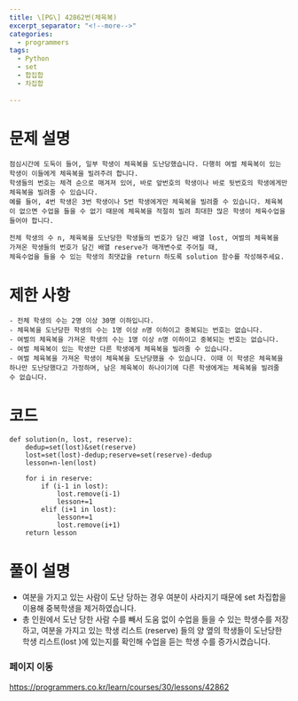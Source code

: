 ```yaml
---
title: \[PG\] 42862번(체육복) 
excerpt_separator: "<!--more-->"
categories:
  - programmers
tags:
  - Python
  - set
  - 합집합
  - 차집합
  
---
```


# 문제 설명
```
점심시간에 도둑이 들어, 일부 학생이 체육복을 도난당했습니다. 다행히 여벌 체육복이 있는 학생이 이들에게 체육복을 빌려주려 합니다. 
학생들의 번호는 체격 순으로 매겨져 있어, 바로 앞번호의 학생이나 바로 뒷번호의 학생에게만 체육복을 빌려줄 수 있습니다. 
예를 들어, 4번 학생은 3번 학생이나 5번 학생에게만 체육복을 빌려줄 수 있습니다. 체육복이 없으면 수업을 들을 수 없기 때문에 체육복을 적절히 빌려 최대한 많은 학생이 체육수업을 들어야 합니다.

전체 학생의 수 n, 체육복을 도난당한 학생들의 번호가 담긴 배열 lost, 여벌의 체육복을 가져온 학생들의 번호가 담긴 배열 reserve가 매개변수로 주어질 때, 
체육수업을 들을 수 있는 학생의 최댓값을 return 하도록 solution 함수를 작성해주세요.
```

# 제한 사항
```
- 전체 학생의 수는 2명 이상 30명 이하입니다.
- 체육복을 도난당한 학생의 수는 1명 이상 n명 이하이고 중복되는 번호는 없습니다.
- 여벌의 체육복을 가져온 학생의 수는 1명 이상 n명 이하이고 중복되는 번호는 없습니다.
- 여벌 체육복이 있는 학생만 다른 학생에게 체육복을 빌려줄 수 있습니다.
- 여벌 체육복을 가져온 학생이 체육복을 도난당했을 수 있습니다. 이때 이 학생은 체육복을 하나만 도난당했다고 가정하며, 남은 체육복이 하나이기에 다른 학생에게는 체육복을 빌려줄 수 없습니다.
```

# 코드
```
def solution(n, lost, reserve):
    dedup=set(lost)&set(reserve)
    lost=set(lost)-dedup;reserve=set(reserve)-dedup
    lesson=n-len(lost)
    
    for i in reserve:
        if (i-1 in lost):    
            lost.remove(i-1)
            lesson+=1                
        elif (i+1 in lost):
            lesson+=1
            lost.remove(i+1)
    return lesson
```
# 풀이 설명
  - 여분을 가지고 있는 사람이 도난 당하는 경우 여분이 사라지기 때문에 set 차집합을 이용해 중복학생을 제거하였습니다.
  - 총 인원에서 도난 당한 사람 수를 빼서 도움 없이 수업을 들을 수 있는 학생수를 저장하고, 여분을 가지고 있는 학생 리스트 (reserve) 들의 양 옆의 학생들이 도난당한 학생 리스트(lost )에 있는지를 확인해 수업을 듣는 학생 수를 증가시켰습니다.

### 페이지 이동
https://programmers.co.kr/learn/courses/30/lessons/42862
